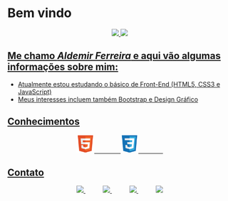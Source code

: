 <h1> Bem vindo </h1>

<div align="center">
  <a href="https://github.com/aldemirferreira44">
  <img height="150em" src="https://github-readme-stats.vercel.app/api?username=aldemirferreira44&show_icons=true&theme=algolia&include_all_commits=true&count_private=true"/>
  <img height="150em" src="https://github-readme-stats.vercel.app/api/top-langs/?username=aldemirferreira44&layout=compact&langs_count=7&theme=algolia"/>
</div>

 <h2> Me chamo <em>Aldemir Ferreira</em> e aqui vão algumas informações sobre mim: </h2>
<ul>
 <li> Atualmente estou estudando o básico de Front-End (HTML5, CSS3 e JavaScript)
 <li> Meus interesses incluem também Bootstrap e Design Gráfico
</ul> 


## Conhecimentos
 
 <div align="center">
    <img height="40" src="https://raw.githubusercontent.com/devicons/devicon/master/icons/html5/html5-original.svg">
    &nbsp;&nbsp;&nbsp;&nbsp;&nbsp;&nbsp;&nbsp;&nbsp;&nbsp;&nbsp;&nbsp;&nbsp;&nbsp;
    <img height="40" src="https://raw.githubusercontent.com/devicons/devicon/master/icons/css3/css3-original.svg">
    &nbsp;&nbsp;&nbsp;&nbsp;&nbsp;&nbsp;&nbsp;&nbsp;&nbsp;&nbsp;&nbsp;&nbsp;&nbsp;
 </div>
 
 ## Contato

<p align="center">
    <a href="https://github.com/aldemirferreira44">
        <img  src="https://img.shields.io/badge/github-%23100000.svg?&style=for-the-badge&logo=github&logoColor=white&link=mailto:https://github.com/aldemirferreira44">
    </a>
    &nbsp;&nbsp;&nbsp;&nbsp;&nbsp;&nbsp;&nbsp;&nbsp;&nbsp;
    <a href="mailto:alferr445@gmail.com">
        <img src="https://img.shields.io/badge/gmail-D14836?&style=for-the-badge&logo=gmail&logoColor=white&link=mailto:alferr445@gmail.com">
    </a>
    &nbsp;&nbsp;&nbsp;&nbsp;&nbsp;&nbsp;&nbsp;&nbsp;&nbsp;
    <a href="https://www.linkedin.com/in/aldemir-ferreira-5b7192227/">
        <img src="https://img.shields.io/badge/linkedin-%230077B5.svg?&style=for-the-badge&logo=linkedin&logoColor=white&link=mailto:https://www.linkedin.com/in/aldemir-ferreira-5b7192227/">
    </a>
    &nbsp;&nbsp;&nbsp;&nbsp;&nbsp;&nbsp;&nbsp;&nbsp;&nbsp;
    <a href="https://www.instagram.com/junior_ferr">
        <img src="https://img.shields.io/badge/instagram-%23E4405F?style=for-the-badge&logo=instagram&logoColor=white&link=mailto:https://https://www.linkedin.com/in/aldemir-ferreira-5b7192227/">
    </a>

